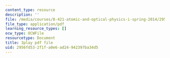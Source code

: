 ```yaml
---
content_type: resource
description: ''
file: /media/courses/8-421-atomic-and-optical-physics-i-spring-2014/2956fd532f1fa0e6ad24942397ba34d5_JFSRqIozgh0.pdf
file_type: application/pdf
learning_resource_types: []
ocw_type: OCWFile
resourcetype: Document
title: 3play pdf file
uid: 2956fd53-2f1f-a0e6-ad24-942397ba34d5
---
```

